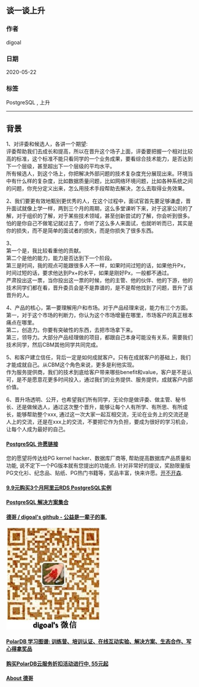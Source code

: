 ## 谈一谈上升   
    
### 作者    
digoal    
    
### 日期    
2020-05-22    
    
### 标签    
PostgreSQL , 上升   
    
----    
    
## 背景    
1、对评委和候选人，各讲一个期望:    
评委帮助我们去成长和提高，所以在晋升这个场子上面，评委要把握一个相对比较高的标准，这个标准不能只看同学的一个业务成果，要看综合技术能力，是否达到下一个层级，甚至超出下一个层级的平均水平。  
所有候选人，到这个场上，你把解决外部问题的技术复杂度充分展现出来。环境当中有什么样的复杂度，比如数据质量问题，比如网络环境问题，比如各种系统之间的问题，你充分定义出来，怎么用技术手段帮助去解决，怎么去取得业务效果。  
  
2、我们要更有效地甄别更优秀的人，在这个过程中，面试官首先要足够谦虚，晋升面试就像上学一样，两到三个月的周期，这么多堂课听下来，对于这家公司的了解，对于组织的了解，对于某些技术领域，甚至创新尝试的了解，你会听到很多。怕的是你自己不做笔记就过去了，你听了这么多人来面试，也就听听而已，其实是你的损失，而不是简单的面试者的损失，而是你损失了很多东西。  
  
3、  
第一个是，我比较看重他的贡献。  
第二个是他的能力，能力是否达到下一个阶段。  
第三是时间，我的观点可能跟很多人不一样，如果时间过短的话，如果他升Px，时间过短的话，要求他达到Px+的水平，如果是刚好Px，一般都不通过。  
严肃投出这一票，当你投出这一票的时候，他的主管、他的伙伴、他的下游，他的技术同学们都在看，晋升委员会是不是靠谱的，是不是帮他找到了问题，晋升了该晋升的人。  
  
4、产品的核心，第一要理解用户和市场。对于产品经理来说，能力有三个方面。  
第一，对于这个市场的判断力，你认为这个市场增量在哪里，市场客户的真正根本痛点在哪里。  
第二，创造力。你要有突破性的东西，去把市场拿下来。  
第三，领导力。大部分产品经理做的项目，都跟自己本身可能没有关系，需要我们技术同学，然后CBM其他同学共同完成。  
  
5、和客户建立信任，背后一定是如何成就客户。只有在成就客户的基础上，我们才能成就自己。从CBM这个角色来说，更多是利他实现。  
作为服务提供商，我们的技术到底给客户带来哪些benefit和value，客户是不是认可，是不是愿意花更多时间投入，通过我们的业务提供、服务提供，成就客户内部价值。  
  
6、晋升场透明、公开，也希望我们所有同学，无论你是做评委、做主管、秘书长、还是做候选人，通过这次整个晋升，能够让每个人有所学、有所思、有所成长，能够帮助整个xxx, 通过这一次大家一起互相交流，无论在业务上的交流还是人上的交流，还是在xxx上的交流，不要把它作为负担，要成为很好的学习机会，让每个人成为最好的自己。  
  
  
  
  
  
  
  
  
  
  
  
  
  
  
  
  
  
  
  
  
  
  
  
  
  
  
  
  
  
  
  
  
  
  
  
  
  
  
  
  
  
  
  
  
  
  
  
  
  
  
  
  
  
  
#### [PostgreSQL 许愿链接](https://github.com/digoal/blog/issues/76 "269ac3d1c492e938c0191101c7238216")
您的愿望将传达给PG kernel hacker、数据库厂商等, 帮助提高数据库产品质量和功能, 说不定下一个PG版本就有您提出的功能点. 针对非常好的提议，奖励限量版PG文化衫、纪念品、贴纸、PG热门书籍等，奖品丰富，快来许愿。[开不开森](https://github.com/digoal/blog/issues/76 "269ac3d1c492e938c0191101c7238216").  
  
  
#### [9.9元购买3个月阿里云RDS PostgreSQL实例](https://www.aliyun.com/database/postgresqlactivity "57258f76c37864c6e6d23383d05714ea")
  
  
#### [PostgreSQL 解决方案集合](https://yq.aliyun.com/topic/118 "40cff096e9ed7122c512b35d8561d9c8")
  
  
#### [德哥 / digoal's github - 公益是一辈子的事.](https://github.com/digoal/blog/blob/master/README.md "22709685feb7cab07d30f30387f0a9ae")
  
  
![digoal's wechat](../pic/digoal_weixin.jpg "f7ad92eeba24523fd47a6e1a0e691b59")
  
  
#### [PolarDB 学习图谱: 训练营、培训认证、在线互动实验、解决方案、生态合作、写心得拿奖品](https://www.aliyun.com/database/openpolardb/activity "8642f60e04ed0c814bf9cb9677976bd4")
  
  
#### [购买PolarDB云服务折扣活动进行中, 55元起](https://www.aliyun.com/activity/new/polardb-yunparter?userCode=bsb3t4al "e0495c413bedacabb75ff1e880be465a")
  
  
#### [About 德哥](https://github.com/digoal/blog/blob/master/me/readme.md "a37735981e7704886ffd590565582dd0")
  
